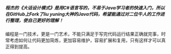 ##### 程杰的《大话设计模式》是用C#语言写的，不易于Java学习者的快速入门，所以在GitHub上Fork了liu yuning大神的Java代码，希望能通过对二位牛人的工作进行整理，使自己更好的理解！
编程是一门技术，更是一门艺术，不能只满足于写完代码运行结果正确就完事，时常考虑如何让代码更加简炼，更加容易维护，容易扩展和复用，只有这样才可以真正得到提高。
